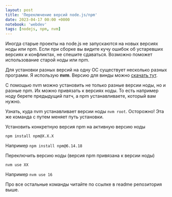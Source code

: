 ```yaml
---
layout: post
title: 'Переключение версий node.js/npm'
date: 2023-04-17 00:00 +0000
notebook: 'webdev'
tags: [nodejs, npm, nvm]
---
```

Иногда старые проекты на node.js не запускаются на новых версиях ноды или npm. Если при сборке вы видите кучу ошибок об устаревших версиях и конфликтах, не спешите сдаваться. Возможно поможет использование старой ноды или npm. 

Для установки разных версий на одну ОС существует несколько разных программ. Я использую **nvm**. Версию для винды можно [скачать тут](https://github.com/coreybutler/nvm-windows).

С помощью nvm можно установить не только разные версии ноды, но и разные npm. Их можно привязать к версиях ноды. То есть например ноду берете предыдущий патч, а npm устанавливаете, который вам нужно.

Узнать, куда nvm устанавливает версии ноды `nvm root`. Осторожно! Эта же команда с путем меняет путь установки.

Установить конкретную версия npm на активную версию ноды

`npm install npm@X.X.X`

Например `npm install npm@6.14.18`

Переключить версию ноды (версия npm привязана к версии ноды)

`nvm use XX`

Например `nvm use 16`

Про все остальные команды читайте по ссылке в readme репозитория выше.


